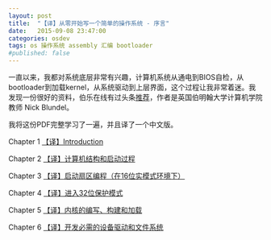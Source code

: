 ```yaml
---
layout: post
title:  "【译】从零开始写一个简单的操作系统 - 序言"
date:   2015-09-08 23:47:00
categories: osdev
tags: os 操作系统 assembly 汇编 bootloader 
#published: false
---
```

一直以来，我都对系统底层非常有兴趣，计算机系统从通电到BIOS自检，从bootloader到加载kernel，从系统驱动到上层界面，这个过程让我非常着迷。我发现一份很好的资料，伯乐在线有过头条[推荐][jobbole]，作者是英国伯明翰大学计算机学院教师 Nick Blundel。

我将这份PDF完整学习了一遍，并且译了一个中文版。

Chapter 1   [【译】Introduction][ch1]

Chapter 2   [【译】计算机结构和启动过程][ch2]

Chapter 3   [【译】启动扇区编程（在16位实模式环境下）][ch3]

Chapter 4   [【译】进入32位保护模式][ch4]

Chapter 5   [【译】内核的编写、构建和加载][ch5]

Chapter 6   [【译】开发必需的设备驱动和文件系统][ch6]


[jobbole]:      http://top.jobbole.com/13810/
[ch1]:          /osdev/writing-a-simple-operating-system-from-scratch-1/
[ch2]:          /osdev/writing-a-simple-operating-system-from-scratch-2/
[ch3]:          /osdev/writing-a-simple-operating-system-from-scratch-3/
[ch4]:          /osdev/writing-a-simple-operating-system-from-scratch-4/
[ch5]:          /osdev/writing-a-simple-operating-system-from-scratch-5/
[ch6]:          /osdev/writing-a-simple-operating-system-from-scratch-6/
